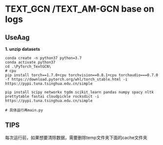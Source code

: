 # TEXT_GCN /TEXT_AM-GCN  base on logs

## UseAag
**1. unzip datasets**

```
conda create -n python37 python=3.7
conda activate python37
cd .\PyTorch_TextGCN\
# cpu
pip install torch==1.7.0+cpu torchvision==0.8.1+cpu torchaudio===0.7.0 -f https://download.pytorch.org/whl/torch_stable.html -i https://pypi.tuna.tsinghua.edu.cn/simple

pip install scipy networkx tqdm scikit_learn pandas numpy spacy nltk prettytable fastai cloudpickle rocksdict -i https://pypi.tuna.tsinghua.edu.cn/simple

# 具体运行再main.py
```


## TIPS
每次运行前，如果想要清除数据，需要删除temp文件夹下面的cache文件夹


